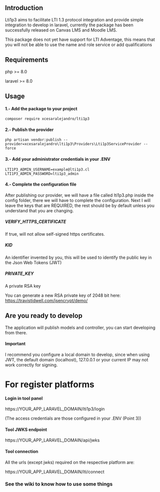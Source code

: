 ## Introduction

Lti1p3 aims to facilitate LTI 1.3 protocol integration and provide simple integration to develop in laravel, currently the package has been successfully released on Canvas LMS and Moodle LMS.

This package does not yet have support for LTI Adventage, this means that you will not be able to use the name and role service or add qualifications

## Requirements

php >= 8.0

laravel >= 8.0


## Usage

#### 1.- Add the package to your project

`composer require xcesaralejandro/lti1p3`

#### 2.- Publish the provider

`php artisan vendor:publish --provider=xcesaralejandro\lti1p3\Providers\Lti1p3ServiceProvider --force`

#### 3.- Add your administrator credentials in your .ENV

````
LTI1P3_ADMIN_USERNAME=example@lti1p3.cl
LTI1P3_ADMIN_PASSWORD=lti1p3_admin
````

#### 4.- Complete the configuration file

After publishing our provider, we will have a file called lti1p3.php inside the config folder, there we will have to complete the configuration. Next I will leave the keys that are REQUIRED, the rest should be by default unless you understand that you are changing.

#####  VERIFY_HTTPS_CERTIFICATE
If true, will not allow self-signed https certificates.  

##### KID 
An identifier invented by you, this will be used to identify the public key in the Json Web Tokens (JWT)

##### PRIVATE_KEY 
A private RSA key

You can generate a new RSA private key of 2048 bit here: https://travistidwell.com/jsencrypt/demo/

  
  

## Are you ready to develop

The application will publish models and controller, you can start developing from there.

#### Important

I recommend you configure a local domain to develop, since when using JWT, the default domain (localhost), 127.0.0.1 or your current IP may not work correctly for signing.

# For register platforms

#### Login in tool panel

https://YOUR_APP_LARAVEL_DOMAIN/lti1p3/login

(The access credentials are those configured in your .ENV (Point 3))

#### Tool JWKS endpoint

https://YOUR_APP_LARAVEL_DOMAIN/api/jwks

#### Tool connection

All the urls (except jwks) required on the respective platform are:

https://YOUR_APP_LARAVEL_DOMAIN/lti/connect


### See the wiki to know how to use some things
